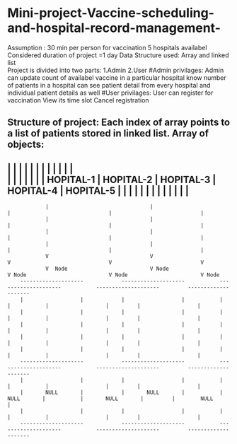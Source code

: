 # Mini-project-Vaccine-scheduling-and-hospital-record-management-
Assumption : 30 min per person for vaccination
             5 hospitals availabel
             Considered duration of project =1 day
Data Structure used: Array and linked list             
Project is divided into two parts:
1.Admin
2.User
#Admin privilages:
  Admin can update count of availabel vaccine in a particular hospital
  know number of patients in a hospital
  can see patient detail from every hospital and individual patient details as well
#User privilages:
  User can register for vaccination
  View its time slot
  Cancel registration
  
  Structure of project:
   Each index of array points to a list of patients stored in linked list.
   Array of objects:
  ------------------------------------------------------------------------------------------------------------------------------------------------------------
  |                              |                              |                              |                              |                              |
  |                              |                              |                              |                              |                              |    
  |                              |                              |                              |                              |                              |
  |         HOPITAL-1            |          HOPITAL-2           |         HOPITAL-3            |        HOPITAL-4             |            HOPITAL-5         | 
  |                              |                              |                              |                              |                              |
  |                              |                              |                              |                              |                              | 
  ------------------------------------------------------------------------------------------------------------------------------------------------------------
                |                                |                              |                               |                            |
                |                                |                              |                               |                            |
                |                                |                              |                               |                            |
                |                                |                              |                               |                            |
                V                                V                              V                               V                            V
                V  Node                          V Node                         V Node                          V Node                       V Node 
        --------------------            --------------------           --------------------           --------------------         --------------------                                                                                                                 
        |                  |            |                  |           |                  |           |                  |         |                  |                                                                                  
        |                  |            |                  |           |                  |           |                  |         |                  |                                                                                 
        |                  |            |                  |           |                  |           |                  |         |                  |                                                                                  
        |                  |            |                  |           |                  |           |                  |         |                  |                                                                                  
        |                  |            |                  |           |                  |           |                  |         |                  |                                                                                      
        --------------------            --------------------           --------------------           --------------------         --------------------                                                                                                   
        |                  |            |                  |           |                  |           |                  |         |                  |                                                                                          
        |       NULL       |            |       NULL       |           |       NULL       |           |       NULL       |         |        NULL      |                                                                                            
        |                  |            |                  |           |                  |           |                  |         |                  |                                                                                    
        --------------------            --------------------           --------------------           --------------------         --------------------                                                                                                       
